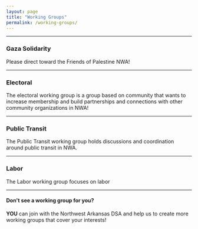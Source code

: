 ```yaml
---
layout: page
title: "Working Groups"
permalink: /working-groups/
---
```

---

<h3>Gaza Solidarity</h3>

Please direct toward the Friends of Palestine NWA!

---

<h3>Electoral</h3>

The electoral working group is a group based on community that wants to increase membership and build partnerships and connections with other community organizations in NWA!

---

<h3>Public Transit</h3>

The Public Transit working group holds discussions and coordination around public transit in NWA.

---

<h3>Labor</h3>

The Labor working group focuses on labor

---

<h4>Don't see a working group for you?</h4>

<b>YOU</b> can join with the Northwest Arkansas DSA and help us to create more working groups that cover your interests!
